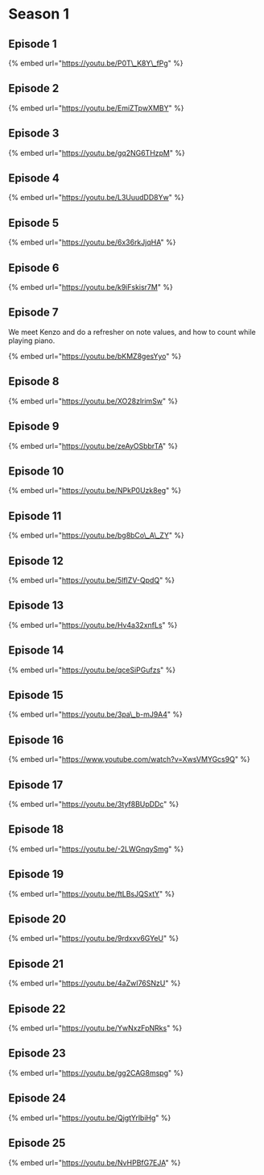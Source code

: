 # Season 1

## Episode 1

{% embed url="https://youtu.be/P0T\_K8Y\_fPg" %}



## Episode 2

{% embed url="https://youtu.be/EmiZTpwXMBY" %}



## Episode 3

{% embed url="https://youtu.be/gq2NG6THzpM" %}



## Episode 4

{% embed url="https://youtu.be/L3UuudDD8Yw" %}



## Episode 5

{% embed url="https://youtu.be/6x36rkJjqHA" %}



## Episode 6

{% embed url="https://youtu.be/k9iFskisr7M" %}



## Episode 7

We meet Kenzo and do a refresher on note values, and how to count while playing piano. 

{% embed url="https://youtu.be/bKMZ8gesYyo" %}



## Episode 8 

{% embed url="https://youtu.be/XO28zlrimSw" %}



## Episode 9

{% embed url="https://youtu.be/zeAyOSbbrTA" %}



## Episode 10

{% embed url="https://youtu.be/NPkP0Uzk8eg" %}



## Episode 11

{% embed url="https://youtu.be/bg8bCo\_A\_ZY" %}



## Episode 12

{% embed url="https://youtu.be/5lfIZV-QpdQ" %}



## Episode 13

{% embed url="https://youtu.be/Hv4a32xnfLs" %}



## Episode 14

{% embed url="https://youtu.be/qceSiPGufzs" %}



## Episode 15

{% embed url="https://youtu.be/3pa\_b-mJ9A4" %}



## Episode 16

{% embed url="https://www.youtube.com/watch?v=XwsVMYGcs9Q" %}





## Episode 17

{% embed url="https://youtu.be/3tyf8BUpDDc" %}



## Episode 18



{% embed url="https://youtu.be/-2LWGnqySmg" %}

## Episode 19

{% embed url="https://youtu.be/ftLBsJQSxtY" %}

## Episode 20

{% embed url="https://youtu.be/9rdxxv6GYeU" %}

## Episode 21

{% embed url="https://youtu.be/4aZwI76SNzU" %}

## Episode 22

{% embed url="https://youtu.be/YwNxzFpNRks" %}

## Episode 23

{% embed url="https://youtu.be/gg2CAG8mspg" %}



## Episode 24

{% embed url="https://youtu.be/QjgtYrlbiHg" %}



## Episode 25

{% embed url="https://youtu.be/NvHPBfG7EJA" %}





